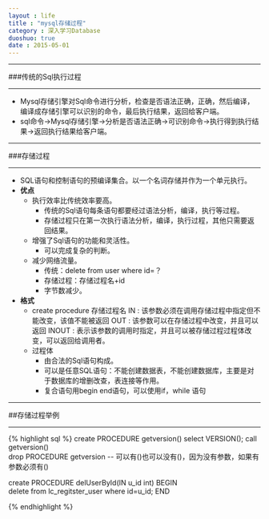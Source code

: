 ```yaml
---
layout : life
title : "mysql存储过程"
category : 深入学习Database
duoshuo: true
date : 2015-05-01
---
```


-------------

###传统的Sql执行过程
	
----------------

* Mysql存储引擎对Sql命令进行分析，检查是否语法正确，正确，然后编译，编译成存储引擎可以识别的命令，最后执行结果，返回给客户端。
* sql命令->Mysql存储引擎->分析是否语法正确->可识别命令->执行得到执行结果->返回执行结果给客户端。
 
--------------

###存储过程

------------

* SQL语句和控制语句的预编译集合。以一个名词存储并作为一个单元执行。
* **优点**
	* 执行效率比传统效率要高。
		* 传统的Sql语句每条语句都要经过语法分析，编译，执行等过程。
		* 存储过程只在第一次执行语法分析，编译，执行过程，其他只需要返回结果。
	* 增强了Sql语句的功能和灵活性。
		* 可以完成复杂的判断。
	* 减少网络流量。
		* 传统：delete from user where id=？
		* 存储过程：存储过程名+id 
		* 字节数减少。
* **格式**
	* create procedure 存储过程名
	IN 		: 该参数必须在调用存储过程中指定但不能改变，该值不能被返回
	OUT		: 该参数可以在存储过程中改变，并且可以返回
	INOUT	: 表示该参数的调用时指定，并且可以被存储过程过程体改变，可以返回给调用者。
	* 过程体
		*	由合法的Sql语句构成。
		* 	可以是任意SQL语句：不能创建数据表，不能创建数据库，主要是对于数据库的增删改查，表连接等作用。
		* 	复合语句用begin end语句，可以使用if，while 语句

----------
		
##存储过程举例

----------

{% highlight sql %}
create PROCEDURE getversion() select VERSION();
call getversion()  
drop PROCEDURE getversion
-- 可以有()也可以没有()，因为没有参数，如果有参数必须有()

create PROCEDURE delUserById(IN u_id int)
 BEGIN	
 	delete from lc_regitster_user where id=u_id;
 END

{% endhighlight %}



		